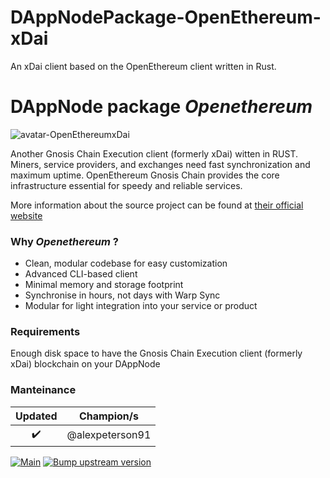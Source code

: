 # DAppNodePackage-OpenEthereum-xDai
 An xDai client based on the OpenEthereum client written in Rust.

<!-- :female_detective: Looking for a new champion -->

# DAppNode package _Openethereum_

<!--DAppNode package logo (could be added with an hyperlink to a youtube video): -->

![avatar-OpenEthereumxDai](https://user-images.githubusercontent.com/4649787/146119993-fd081d34-2b90-47fb-bfd7-69a4db8ee944.png)

<!--Brief introduction about the source project (official project definition is an option): -->

Another Gnosis Chain Execution client (formerly xDai) witten in RUST. Miners, service providers, and exchanges need fast synchronization and maximum uptime. OpenEthereum Gnosis Chain provides the core infrastructure essential for speedy and reliable services.

More information about the source project can be found at [their official website](https://github.com/openethereum/openethereum)

### Why _Openethereum_ ?

<!--What can you do with this package?: -->

- Clean, modular codebase for easy customization
- Advanced CLI-based client
- Minimal memory and storage footprint
- Synchronise in hours, not days with Warp Sync
- Modular for light integration into your service or product

### Requirements

Enough disk space to have the Gnosis Chain Execution client (formerly xDai) blockchain on your DAppNode

### Manteinance

<!--Table with champion/s mantainers, versions and update status -->
<!--UPDATED: :x: OR :heavy_check_mark: -->

|      Updated       |   Champion/s   |
| :----------------: | :------------: |
| :heavy_check_mark: | @alexpeterson91 |


<!-- markdown labels -->

[![Main](https://github.com/dappnode/DAppNodePackage-OpenEthereum-Gnosis-chain/actions/workflows/main.yml/badge.svg?branch=main)](https://github.com/dappnode/DAppNodePackage-OpenEthereum-Gnosis-chain/actions/workflows/main.yml) [![Bump upstream version](https://github.com/dappnode/DAppNodePackage-OpenEthereum-Gnosis-chain/actions/workflows/auto-check.yml/badge.svg?branch=main)](https://github.com/dappnode/DAppNodePackage-OpenEthereum-Gnosis-chain/actions/workflows/auto-check.yml)
